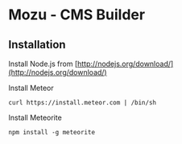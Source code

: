 # Mozu - CMS Builder

## Installation

Install Node.js from [http://nodejs.org/download/](http://nodejs.org/download/)

Install Meteor

    curl https://install.meteor.com | /bin/sh

Install Meteorite

    npm install -g meteorite
